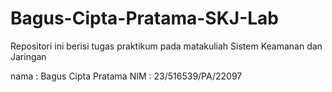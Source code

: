 # Bagus-Cipta-Pratama-SKJ-Lab
Repositori ini berisi tugas praktikum pada matakuliah Sistem Keamanan dan Jaringan

nama : Bagus Cipta Pratama
NIM : 23/516539/PA/22097
